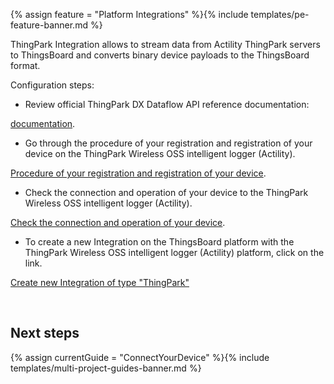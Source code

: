 {% assign feature = "Platform Integrations" %}{% include templates/pe-feature-banner.md %}


ThingPark Integration allows to stream data from Actility ThingPark servers to ThingsBoard and converts binary device payloads to the ThingsBoard format.

<object width="100%" style="max-width: max-content;" data="https://img.thingsboard.io/user-guide/integrations/thingpark-integration.svg"></object>

Configuration steps:
- Review official  ThingPark DX Dataflow API reference documentation:
    
[documentation](https://www.actility.com/thingpark-documentation-portal/).

- Go through the procedure of your registration and registration of your device on the ThingPark Wireless OSS intelligent logger (Actility).

[Procedure of your registration and registration of your device](https://thingparkenterprise.eu.actility.com/tpe/#/login).

- Check the connection and operation of your device to the ThingPark Wireless OSS intelligent logger (Actility).

[Check the connection and operation of your device](https://thingparkenterprise.eu.actility.com/thingpark/wlogger/gui/).

- To create a new Integration on the ThingsBoard platform with the ThingPark Wireless OSS intelligent logger (Actility) platform, click on the link.   
 
[Create new Integration of type "ThingPark"](/docs/samples/abeeway/tracker)

<br>

## Next steps
 
 {% assign currentGuide = "ConnectYourDevice" %}{% include templates/multi-project-guides-banner.md %}
